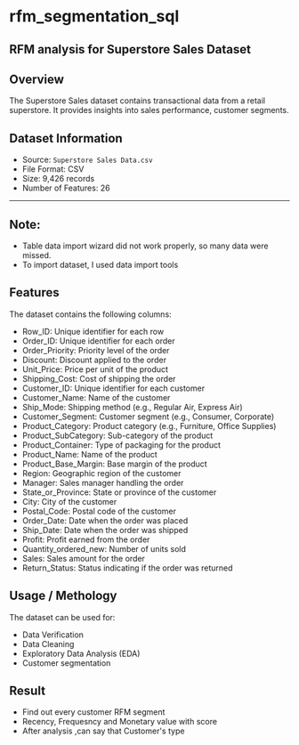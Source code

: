 # rfm_segmentation_sql
## RFM analysis for Superstore Sales Dataset
## Overview
The Superstore Sales dataset contains transactional data from a retail superstore. It provides insights into sales performance, customer segments.
## Dataset Information
- Source: `Superstore Sales Data.csv`
- File Format: CSV
- Size: 9,426 records
- Number of Features: 26
---
## Note:
- Table data import wizard did not work properly, so many data were missed.
- To import dataset, I used data import tools
## Features
The dataset contains the following columns:
- Row_ID: Unique identifier for each row
- Order_ID: Unique identifier for each order
- Order_Priority: Priority level of the order
- Discount: Discount applied to the order
- Unit_Price: Price per unit of the product
- Shipping_Cost: Cost of shipping the order
- Customer_ID: Unique identifier for each customer
- Customer_Name: Name of the customer
- Ship_Mode: Shipping method (e.g., Regular Air, Express Air)
- Customer_Segment: Customer segment (e.g., Consumer, Corporate)
- Product_Category: Product category (e.g., Furniture, Office Supplies)
- Product_SubCategory: Sub-category of the product
- Product_Container: Type of packaging for the product
- Product_Name: Name of the product
- Product_Base_Margin: Base margin of the product
- Region: Geographic region of the customer
- Manager: Sales manager handling the order
- State_or_Province: State or province of the customer
- City: City of the customer
- Postal_Code: Postal code of the customer
- Order_Date: Date when the order was placed
- Ship_Date: Date when the order was shipped
- Profit: Profit earned from the order
- Quantity_ordered_new: Number of units sold
- Sales: Sales amount for the order
- Return_Status: Status indicating if the order was returned
## Usage / Methology
The dataset can be used for:
- Data Verification
- Data Cleaning
- Exploratory Data Analysis (EDA)
- Customer segmentation
## Result
- Find out every customer RFM segment
- Recency, Frequesncy and Monetary value with score
- After analysis ,can say that Customer's type



